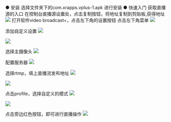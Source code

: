 ●  安装
选择文件夹下的com.xrapps.vplus-1.apk 进行安装
●  快速入门
获取直播源的入口
在控制台直播源设置处，点击复制按钮，将地址复制到剪贴板,获得地址
![](http://imgcache.tcecqpoc.fsphere.cn/image/qzonestyle.gtimg.cn/qzone/vas/opensns/res/img/video-1.png)
打开软件video broadcast+，点击左下角的设置按钮
点击左下角菜单
![](http://imgcache.tcecqpoc.fsphere.cn/image/qzonestyle.gtimg.cn/qzone/vas/opensns/res/img/video-2.png)

添加自定义设置
![](http://imgcache.tcecqpoc.fsphere.cn/image/qzonestyle.gtimg.cn/qzone/vas/opensns/res/img/video-3.png)

![](http://imgcache.tcecqpoc.fsphere.cn/image/qzonestyle.gtimg.cn/qzone/vas/opensns/res/img/video-4.png)

选择主摄像头
![](http://imgcache.tcecqpoc.fsphere.cn/image/qzonestyle.gtimg.cn/qzone/vas/opensns/res/img/video-5.png)

配置服务器
![](http://imgcache.tcecqpoc.fsphere.cn/image/qzonestyle.gtimg.cn/qzone/vas/opensns/res/img/video-6.png)

选择rtmp，填上直播流发布地址
![](http://imgcache.tcecqpoc.fsphere.cn/image/qzonestyle.gtimg.cn/qzone/vas/opensns/res/img/video-7.png)

![](http://imgcache.tcecqpoc.fsphere.cn/image/qzonestyle.gtimg.cn/qzone/vas/opensns/res/img/video-8.png)

点击profile，选择自定义的模式
![](http://imgcache.tcecqpoc.fsphere.cn/image/qzonestyle.gtimg.cn/qzone/vas/opensns/res/img/video-9.png)

![](http://imgcache.tcecqpoc.fsphere.cn/image/qzonestyle.gtimg.cn/qzone/vas/opensns/res/img/video-10.png)

点击旁边红色按钮，即可进行直播操作
![](http://imgcache.tcecqpoc.fsphere.cn/image/qzonestyle.gtimg.cn/qzone/vas/opensns/res/img/video-11.png)

